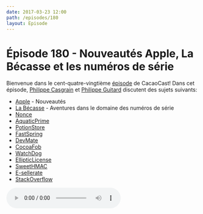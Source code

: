 ```yaml
---
date: 2017-03-23 12:00
path: /episodes/180
layout: Episode
---
```

# Épisode 180 - Nouveautés Apple, La Bécasse et les numéros de série
<p>Bienvenue dans le cent-quatre-vingtième <a href="https://archive.org/download/cacaocast/cacaocast_180.mp3" title="CacaoCast Episode 180">épisode</a> de CacaoCast! Dans cet épisode, <a href="http://www.twitter.com/philippec" title="Philippe Casgrain sur Twitter">Philippe Casgrain</a> et <a href="http://www.twitter.com/philippeguitard" title="Philippe Guitard sur Twitter">Philippe Guitard</a> discutent des sujets suivants:</p>
<ul><li><a href="https://www.apple.com/ca/fr/ipad-9.7/" title="Apple">Apple</a> - Nouveautés</li>
<li><a href="http://www.labecasse.com" title="La Bécasse">La Bécasse</a> - Aventures dans le domaine des numéros de série</li>
<li><a href="http://forums.kayako.com/threads/cocoa-ios-mac-methods-for-generating-a-salt-and-signature.26880/" title="Nonce">Nonce</a></li>
<li><a href="https://github.com/bdrister/AquaticPrime" title="AquaticPrime">AquaticPrime</a></li>
<li><a href="https://github.com/potionfactory/potionstore/" title="PotionStore">PotionStore</a></li>
<li><a href="https://fastspring.com/pricing/" title="FastSpring">FastSpring</a></li>
<li><a href="http://devmate.com/features/development" title="DevMate">DevMate</a></li>
<li><a href="https://github.com/glebd/cocoafob" title="CocoaFob">CocoaFob</a></li>
<li><a href="https://github.com/konstantinpavlikhin/Watchdog" title="WatchDog">WatchDog</a></li>
<li><a href="https://github.com/vslavik/ellipticlicense" title="EllipticLicense">EllipticLicense</a></li>
<li><a href="https://github.com/jancassio/SweetHMAC" title="SweetHMAC">SweetHMAC</a></li>
<li><a href="http://shopper.esellerate.net" title="E-sellerate">E-sellerate</a></li>
<li><a href="http://stackoverflow.com/questions/14427111/application-license-generator" title="StackOverflow">StackOverflow</a></li>
</ul>
<p><audio controls><source src="https://archive.org/download/cacaocast/cacaocast_180.mp3" type="audio/mpeg"><source src="https://archive.org/download/cacaocast/cacaocast_180.mp3" type="audio/mp4">Votre navigateur ne supporte pas l'élément audio / Your browser does not support the audio element.</audio></p>
